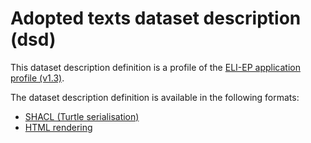 # Adopted texts dataset description (dsd)

This dataset description definition is a profile of the [ELI-EP application profile (v1.3)](https://europarl.github.io/eli-ep/1.3/).

The dataset description definition is available in the following formats:
- [SHACL (Turtle serialisation)](./eli-ep_adopted-texts.shacl.ttl)
- [HTML rendering](https://europarl.github.io/eli-ep/dsd/adopted-texts)
